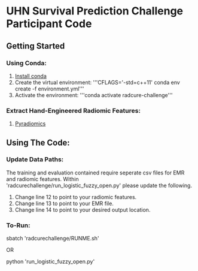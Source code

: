 # UHN Survival Prediction Challenge Participant Code

## Getting Started
### Using Conda:
1. [Install conda](https://docs.conda.io/en/latest/miniconda.html)
2. Create the virtual environment:
'''CFLAGS='-std=c++11' conda env create -f environment.yml'''
3. Activate the environment:
'''conda activate radcure-challenge'''

### Extract Hand-Engineered Radiomic Features:
1. [Pyradiomics](https://pyradiomics.readthedocs.io/en/latest/)

## Using The Code:
### Update Data Paths:
The training and evaluation contained require seperate csv files for EMR and radiomic features. 
Within 'radcurechallenge/run_logistic_fuzzy_open.py' please update the following. 
1. Change line 12 to point to your radiomic features.
2. Change line 13 to point to your EMR file.
3. Change line 14 to point to your desired output location. 

### To-Run:
sbatch 'radcurechallenge/RUNME.sh'

OR

python 'run_logistic_fuzzy_open.py'
